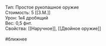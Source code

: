 Тип: Простое рукопашное оружие<br>
Стоимость: 5 [[З.М.]]<br>
Урон: 1к4 дробящий<br>
Вес: 0,5 фнт.<br>
Свойства: [[Наручное]], [[Двойное оружие]]<br>
<br>
#ближнее